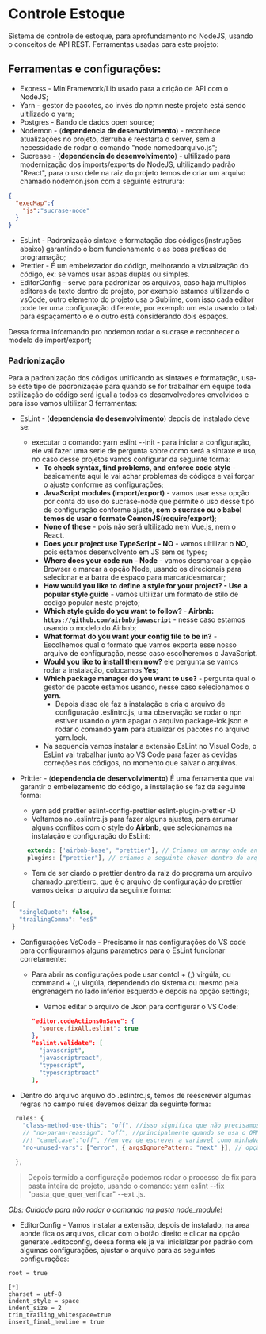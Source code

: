 # Controle Estoque

Sistema de controle de estoque, para aprofundamento no NodeJS, usando o conceitos de API REST.
Ferramentas usadas para este projeto:

## Ferramentas e configurações:

* Express - MiniFramework/Lib usado para a crição de API com o NodeJS;
* Yarn - gestor de pacotes, ao invés do npmn neste projeto está sendo ultilizado o yarn;
* Postgres - Bando de dados open source;
* Nodemon - (**dependencia de desenvolvimento**) - reconhece atualizações no projeto, derruba e reestarta o server, sem a necessidade de rodar o comando "node nomedoarquivo.js";
* Sucrease - (**dependencia de desenvolvimento**) - ultilizado para modernização dos imports/exports do NodeJS, ultilizando padrão "React", para o uso dele na raiz do projeto temos de criar um arquivo chamado nodemon.json com a seguinte estrurura:

~~~ json
{
  "execMap":{
    "js":"sucrase-node"
  }
}
~~~

* EsLint - Padronização sintaxe e formatação dos códigos(instruções abaixo) garantindo o bom funcionamento e as boas praticas de programação;
* Prettier - É um embelezador do código, melhorando a vizualização do código, ex: se vamos usar aspas duplas ou simples.
* EditorConfig - serve para padronizar os arquivos, caso haja multiplos editores de texto dentro do projeto, por exemplo estamos ultilizando o vsCode, outro elemento do projeto usa o Sublime, com isso cada editor pode ter uma configuração diferente, por exemplo um esta usando o tab para espaçamento o e o outro está considerando dois espaços.

Dessa forma informando pro nodemon rodar o sucrase e reconhecer o modelo de import/export;

### Padrionização

Para a padronização dos códigos unificando as sintaxes e formatação, usa-se este tipo de padronização para quando se for trabalhar em equipe toda estilização do código será igual a todos os desenvolvedores envolvidos e para isso vamos ultilizar 3 ferramentas:

* EsLint - (**dependencia de desenvolvimento**) depois de instalado deve se:
  * executar o comando: yarn eslint --init - para iniciar a configuração, ele vai fazer uma serie de pergunta sobre como será a sintaxe e uso, no caso desse projetos vamos configurar da seguinte forma:
    * **To check syntax, find problems, and enforce code style** - basicamente aqui le vai achar problemas de códigos e vai forçar o ajuste conforme as configurações;
    * **JavaScript modules (import/export)** - vamos usar essa opção por conta do uso do sucrase-node que permite o uso desse tipo de configuração conforme ajuste, **sem o sucrase ou o babel temos de usar o formato ComonJS(require/export)**;
    * **None of these** - pois não será ultilizado nem Vue.js, nem o React.
    * **Does your project use TypeScript - NO** - vamos ultilizar o **NO**, pois estamos desenvolvento em JS sem os types;
    * **Where does your code run - Node** - vamos desmarcar a opção Browser e marcar a opção Node, usando os direcionais para selecionar e a barra de espaço para marcar/desmarcar;
    * **How would you like to define a style for your project? - Use a popular style guide** - vamos ultilizar um formato de stilo de codigo popular neste projeto;
    * **Which style guide do you want to follow? - Airbnb: `https://github.com/airbnb/javascript`** - nesse caso estamos usando o modelo do Airbnb;
    * **What format do you want your config file to be in?** - Escolhemos qual o formato que vamos exporta esse nosso arquivo de configuração, nesse caso escolheremos o JavaScript.
    * **Would you like to install them now?** ele pergunta se vamos rodar a instalação, colocamos **Yes**;
    * **Which package manager do you want to use?** - pergunta qual o gestor de pacote estamos usando, nesse caso selecionamos o **yarn**.
      * Depois disso ele faz a instalação e cria o arquivo de configuração .eslintrc.js, uma observação se rodar o npn estiver usando o yarn apagar o arquivo package-lok.json e rodar o comando **yarn** para atualizar os pacotes no arquivo yarn.lock.
    * Na sequencia vamos instalar a extensão EsLint no Visual Code, o EsLint vai trabalhar junto ao VS Code para fazer as devidas correções nos códigos, no momento que salvar o arquivos.

* Prittier - (**dependencia de desenvolvimento**) É uma ferramenta que vai garantir o embelezamento do código, a instalação se faz da seguinte forma:
  * yarn add prettier eslint-config-prettier eslint-plugin-prettier -D
  * Voltamos no .eslintrc.js para fazer alguns ajustes, para arrumar alguns conflitos com o style do **Airbnb**, que selecionamos na instalação e configuração do EsLint:

  ~~~ JavaScript
    extends: ['airbnb-base', "prettier"], // Criamos um array onde antes só havia o airbnb-base e colocamos o "prettier" no mesmo
    plugins: ["prettier"], // criamos a seguinte chaven dentro do arquivo
  ~~~

  * Tem de ser ciardo o prettier dentro da raiz do programa um arquivo chamado .prettierrc, que é o arquivo de configuração do prettier vamos deixar o arquivo da seguinte forma:

 ~~~ JavaScript
  {
    "singleQuote": false,
    "trailingComma": "es5"
  }
~~~

* Configurações VsCode - Precisamo ir nas configurações do VS code para configurarmos alguns parametros para o EsLint funcionar corretamente:
  * Para abrir as configurações pode usar contol + (,) virgúla, ou command + (,) virgúla, dependendo do sistema ou mesmo pela engrenagem no lado inferior esquerdo e depois na opção settings;
    * Vamos editar o arquivo de Json para configurar o VS Code:

    ~~~ Json
    "editor.codeActionsOnSave": {
      "source.fixAll.eslint": true
    },
    "eslint.validate": [
      "javascript",
      "javascriptreact",
      "typescript",
      "typescriptreact"
    ],
    ~~~

* Dentro do arquivo arquivo do .eslintrc.js, temos de reescrever algumas regras no campo rules devemos deixar da seguinte forma:

~~~ javaScript
  rules: {
    "class-method-use-this": "off", //isso significa que não precisamos usar o this, nos metodos de classe.
    // "no-param-reassign": "off", //principalmente quando se usa o ORM sequelize, para sobrescrever os parametros de função.
    //! "camelcase":"off", //em vez de escrever a variavel como minhaVariavel, pode-se tbm usar minha_variavel, também com uso pratico o sequelize
    "no-unused-vars": ["error", { argsIgnorePattern: "next" }], // opção para não der erro quando não for declarado uma variavel, nesse caso para a propria variavel next que é do express e usada nos middlewares.

  },
~~~

>Depois termido a configuração podemos rodar o processo de fix para pasta inteira do projeto, usando o comando: yarn eslint --fix "pasta_que_quer_verificar" --ext .js.

*Obs: Cuidado para não rodar o comando na pasta node_module!*

* EditorConfig - Vamos instalar a extensão, depois de instalado, na area aonde fica os arquivos, clicar  com o botão direito e clicar na opção generate .editoconfig, deesa forma ele ja vai inicializar por padrão com algumas configurações, ajustar o arquivo para as seguintes configurações:

~~~ editorconfig
root = true

[*]
charset = utf-8
indent_style = space
indent_size = 2
trim_trailing_whitespace=true
insert_final_newline = true
~~~
